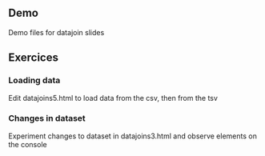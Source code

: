 ## Demo

Demo files for datajoin slides

## Exercices

### Loading data

Edit datajoins5.html to load data from the csv, then from the tsv
 
### Changes in dataset

Experiment changes to dataset in datajoins3.html and observe elements on the console
 
 

